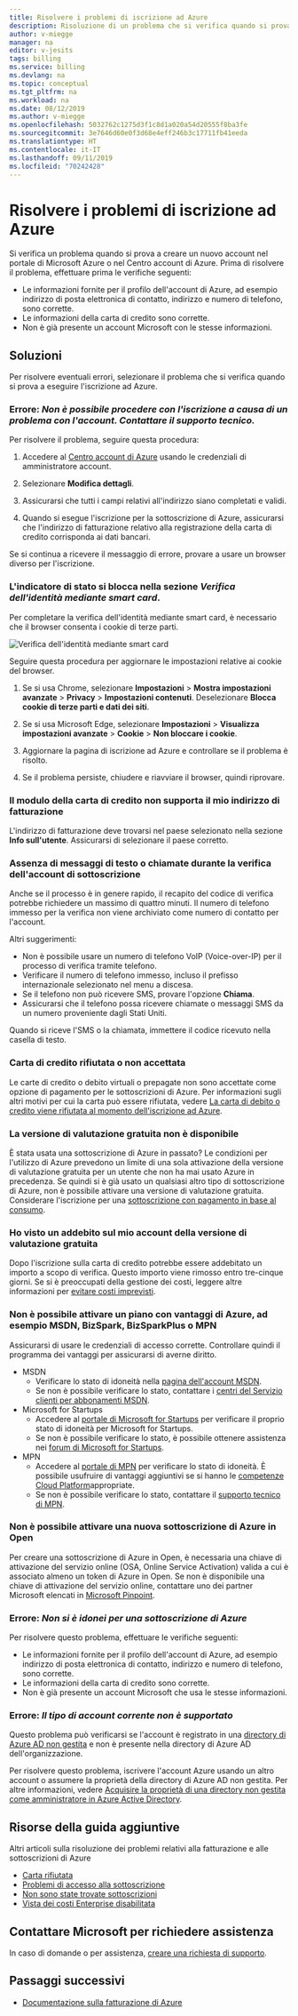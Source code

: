 ```yaml
---
title: Risolvere i problemi di iscrizione ad Azure
description: Risoluzione di un problema che si verifica quando si prova a creare un nuovo account nel portale o nel Centro account di Microsoft Azure.
author: v-miegge
manager: na
editor: v-jesits
tags: billing
ms.service: billing
ms.devlang: na
ms.topic: conceptual
ms.tgt_pltfrm: na
ms.workload: na
ms.date: 08/12/2019
ms.author: v-miegge
ms.openlocfilehash: 5032762c1275d3f1c8d1a020a54d20555f8ba3fe
ms.sourcegitcommit: 3e7646d60e0f3d68e4eff246b3c17711fb41eeda
ms.translationtype: HT
ms.contentlocale: it-IT
ms.lasthandoff: 09/11/2019
ms.locfileid: "70242428"
---
```

# <a name="troubleshoot-azure-sign-up"></a>Risolvere i problemi di iscrizione ad Azure

Si verifica un problema quando si prova a creare un nuovo account nel portale di Microsoft Azure o nel Centro account di Azure. Prima di risolvere il problema, effettuare prima le verifiche seguenti:

- Le informazioni fornite per il profilo dell'account di Azure, ad esempio indirizzo di posta elettronica di contatto, indirizzo e numero di telefono, sono corrette.
- Le informazioni della carta di credito sono corrette.
- Non è già presente un account Microsoft con le stesse informazioni.

## <a name="resolutions"></a>Soluzioni

Per risolvere eventuali errori, selezionare il problema che si verifica quando si prova a eseguire l'iscrizione ad Azure.

### <a name="error-we-cannot-proceed-with-sign-up-due-to-an-issue-with-your-account-please-contact-billing-support"></a>Errore: *Non è possibile procedere con l'iscrizione a causa di un problema con l'account. Contattare il supporto tecnico.*

Per risolvere il problema, seguire questa procedura:

1. Accedere al [Centro account di Azure](https://account.azure.com/Profile) usando le credenziali di amministratore account.

2. Selezionare **Modifica dettagli**.

3. Assicurarsi che tutti i campi relativi all'indirizzo siano completati e validi.

4. Quando si esegue l'iscrizione per la sottoscrizione di Azure, assicurarsi che l'indirizzo di fatturazione relativo alla registrazione della carta di credito corrisponda ai dati bancari.

Se si continua a ricevere il messaggio di errore, provare a usare un browser diverso per l'iscrizione.

### <a name="progress-bar-hangs-in-identity-verification-by-card-section"></a>L'indicatore di stato si blocca nella sezione *Verifica dell'identità mediante smart card*.

Per completare la verifica dell'identità mediante smart card, è necessario che il browser consenta i cookie di terze parti.

![Verifica dell'identità mediante smart card](./media/billing-troubleshoot-azure-sign-up/identify-verification-by-card.png)
 
Seguire questa procedura per aggiornare le impostazioni relative ai cookie del browser.

1. Se si usa Chrome, selezionare **Impostazioni** > **Mostra impostazioni avanzate** > **Privacy** > **Impostazioni contenuti**. Deselezionare **Blocca cookie di terze parti e dati dei siti**.

2. Se si usa Microsoft Edge, selezionare **Impostazioni** > **Visualizza impostazioni avanzate** > **Cookie** > **Non bloccare i cookie**.

3. Aggiornare la pagina di iscrizione ad Azure e controllare se il problema è risolto.

4. Se il problema persiste, chiudere e riavviare il browser, quindi riprovare.

### <a name="credit-card-form-doesnt-support-my-billing-address"></a>Il modulo della carta di credito non supporta il mio indirizzo di fatturazione

L'indirizzo di fatturazione deve trovarsi nel paese selezionato nella sezione **Info sull'utente**. Assicurarsi di selezionare il paese corretto.

### <a name="no-text-messages-or-calls-during-sign-up-account-verification"></a>Assenza di messaggi di testo o chiamate durante la verifica dell'account di sottoscrizione

Anche se il processo è in genere rapido, il recapito del codice di verifica potrebbe richiedere un massimo di quattro minuti. Il numero di telefono immesso per la verifica non viene archiviato come numero di contatto per l'account.

Altri suggerimenti:

- Non è possibile usare un numero di telefono VoIP (Voice-over-IP) per il processo di verifica tramite telefono.
- Verificare il numero di telefono immesso, incluso il prefisso internazionale selezionato nel menu a discesa.
- Se il telefono non può ricevere SMS, provare l'opzione **Chiama**.
- Assicurarsi che il telefono possa ricevere chiamate o messaggi SMS da un numero proveniente dagli Stati Uniti.

Quando si riceve l'SMS o la chiamata, immettere il codice ricevuto nella casella di testo.

### <a name="credit-card-declined-or-not-accepted"></a>Carta di credito rifiutata o non accettata

Le carte di credito o debito virtuali o prepagate non sono accettate come opzione di pagamento per le sottoscrizioni di Azure. Per informazioni sugli altri motivi per cui la carta può essere rifiutata, vedere [La carta di debito o credito viene rifiutata al momento dell'iscrizione ad Azure](https://support.microsoft.com/help/4042960).

### <a name="free-trial-is-not-available"></a>La versione di valutazione gratuita non è disponibile

È stata usata una sottoscrizione di Azure in passato? Le condizioni per l'utilizzo di Azure prevedono un limite di una sola attivazione della versione di valutazione gratuita per un utente che non ha mai usato Azure in precedenza. Se quindi si è già usato un qualsiasi altro tipo di sottoscrizione di Azure, non è possibile attivare una versione di valutazione gratuita. Considerare l'iscrizione per una [sottoscrizione con pagamento in base al consumo](https://azure.microsoft.com/offers/ms-azr-0003p/).

### <a name="i-saw-a-charge-on-my-free-trial-account"></a>Ho visto un addebito sul mio account della versione di valutazione gratuita

Dopo l'iscrizione sulla carta di credito potrebbe essere addebitato un importo a scopo di verifica. Questo importo viene rimosso entro tre-cinque giorni. Se si è preoccupati della gestione dei costi, leggere altre informazioni per [evitare costi imprevisti](billing-getting-started.md).

### <a name="cant-activate-azure-benefit-plan-like-msdn-bizspark-bizsparkplus-or-mpn"></a>Non è possibile attivare un piano con vantaggi di Azure, ad esempio MSDN, BizSpark, BizSparkPlus o MPN

Assicurarsi di usare le credenziali di accesso corrette. Controllare quindi il programma dei vantaggi per assicurarsi di averne diritto.

- MSDN 
  - Verificare lo stato di idoneità nella [pagina dell'account MSDN](https://msdn.microsoft.com/subscriptions/manage/default.aspx).
  - Se non è possibile verificare lo stato, contattare i [centri del Servizio clienti per abbonamenti MSDN](https://msdn.microsoft.com/library/aa493452.aspx).
- Microsoft for Startups
  - Accedere al [portale di Microsoft for Startups](https://startups.microsoft.com/#start-two) per verificare il proprio stato di idoneità per Microsoft for Startups.
  - Se non è possibile verificare lo stato, è possibile ottenere assistenza nei [forum di Microsoft for Startups](https://www.microsoftpartnercommunity.com/t5/Microsoft-for-Startups/ct-p/Microsoft_Startups).
- MPN 
  - Accedere al [portale di MPN](https://mspartner.microsoft.com/Pages/Locale.aspx) per verificare lo stato di idoneità. È possibile usufruire di vantaggi aggiuntivi se si hanno le [competenze Cloud Platform](https://mspartner.microsoft.com/pages/membership/cloud-platform-competency.aspx)appropriate.
  - Se non è possibile verificare lo stato, contattare il [supporto tecnico di MPN](https://mspartner.microsoft.com/Pages/Support/Premium/contact-support.aspx).

### <a name="cant-activate-new-azure-in-open-subscription"></a>Non è possibile attivare una nuova sottoscrizione di Azure in Open

Per creare una sottoscrizione di Azure in Open, è necessaria una chiave di attivazione del servizio online (OSA, Online Service Activation) valida a cui è associato almeno un token di Azure in Open. Se non è disponibile una chiave di attivazione del servizio online, contattare uno dei partner Microsoft elencati in [Microsoft Pinpoint](https://pinpoint.microsoft.com/).

### <a name="error-you-are-not-eligible-for-an-azure-subscription"></a>Errore: *Non si è idonei per una sottoscrizione di Azure*

Per risolvere questo problema, effettuare le verifiche seguenti:

- Le informazioni fornite per il profilo dell'account di Azure, ad esempio indirizzo di posta elettronica di contatto, indirizzo e numero di telefono, sono corrette.
- Le informazioni della carta di credito sono corrette.
- Non è già presente un account Microsoft che usa le stesse informazioni.

### <a name="error-your-current-account-type-is-not-supported"></a>Errore: *Il tipo di account corrente non è supportato*

Questo problema può verificarsi se l'account è registrato in una [directory di Azure AD non gestita](../active-directory/users-groups-roles/directory-self-service-signup.md) e non è presente nella directory di Azure AD dell'organizzazione. 

Per risolvere questo problema, iscrivere l'account Azure usando un altro account o assumere la proprietà della directory di Azure AD non gestita. Per altre informazioni, vedere [Acquisire la proprietà di una directory non gestita come amministratore in Azure Active Directory](../active-directory/users-groups-roles/domains-admin-takeover.md).
 
## <a name="additional-help-resources"></a>Risorse della guida aggiuntive

Altri articoli sulla risoluzione dei problemi relativi alla fatturazione e alle sottoscrizioni di Azure

- [Carta rifiutata](billing-troubleshoot-declined-card.md)
- [Problemi di accesso alla sottoscrizione](billing-troubleshoot-sign-in-issue.md)
- [Non sono state trovate sottoscrizioni](billing-no-subscriptions-found.md)
- [Vista dei costi Enterprise disabilitata](billing-enterprise-mgmt-grp-troubleshoot-cost-view.md)

## <a name="contact-us-for-help"></a>Contattare Microsoft per richiedere assistenza

In caso di domande o per assistenza, [creare una richiesta di supporto](https://ms.portal.azure.com/#blade/Microsoft_Azure_Support/HelpAndSupportBlade/newsupportrequest).

## <a name="next-steps"></a>Passaggi successivi

- [Documentazione sulla fatturazione di Azure](index.md)
